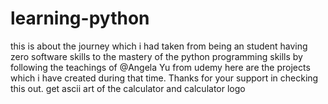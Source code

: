 # learning-python
this is about the journey which i had taken from being an student having zero software skills to the mastery 
of the python programming skills 
by following the teachings of @Angela Yu from udemy 
here are the projects which i have created during that time.
Thanks for your support in checking this out.
get ascii art of the calculator and calculator logo 

